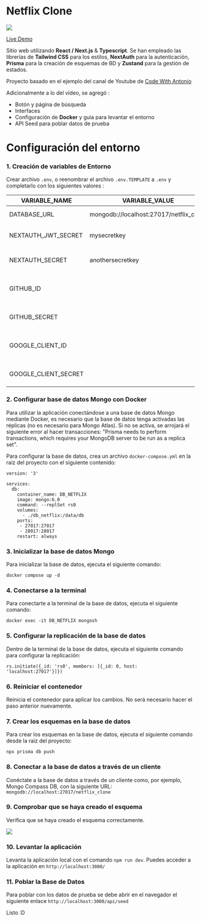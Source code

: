 # Netflix Clone

![](https://res.cloudinary.com/dwvkka6mz/image/upload/v1679001456/github/Dise%C3%B1o_sin_t%C3%ADtulo_10_ll9xrh.png)

[Live Demo](https://netflix-clone-eight-tawny.vercel.app/) 

Sitio web utilizando **React / Next.js** & **Typescript**. Se han empleado las librerías de **Tailwind CSS** para los estilos, **NextAuth** para la autenticación, **Prisma** para la creación de esquemas de BD y **Zustand** para la gestión de estados.

Proyecto basado en el ejemplo del canal de Youtube de [Code With Antonio](https://www.youtube.com/watch?v=mqUN4N2q4qY&ab_channel=CodeWithAntonio) 

Adicionalmente a lo del video, se agregó :
- Botón y página de búsqueda
- Interfaces
- Configuración de **Docker** y guía para levantar el entorno
- API Seed para poblar datos de prueba


# Configuración del entorno

### 1. Creación de variables de Entorno
Crear archivo `.env`, o reenombrar el archivo `.env.TEMPLATE` a `.env` y completarlo con los siguientes valores : 

| VARIABLE_NAME        | VARIABLE_VALUE                        | DESCRIPTION                                  |
|-|-|-|
| DATABASE_URL         | mongodb://localhost:27017/netflix_clone      | URL de BD Mongo
| NEXTAUTH_JWT_SECRET  | mysecretkey                           | Clave secreta utilizada por NextAuth.js       |
| NEXTAUTH_SECRET      | anothersecretkey                      | Clave secreta utilizada por NextAuth.js       |
| GITHUB_ID            |                             | ID de aplicación de GitHub para autenticación |
| GITHUB_SECRET        |                          | Clave secreta de aplicación de GitHub         |
| GOOGLE_CLIENT_ID     |  | ID de cliente de Google para autenticación    |
| GOOGLE_CLIENT_SECRET |                         | Clave secreta de cliente de Google            |


### 2. Configurar base de datos Mongo con Docker
Para utilizar la aplicación conectándose a una base de datos Mongo mediante Docker, es necesario que la base de datos tenga activadas las réplicas (no es necesario para Mongo Atlas). Si no se activa, se arrojará el siguiente error al hacer transacciones: "Prisma needs to perform transactions, which requires your MongoDB server to be run as a replica set".

Para configurar la base de datos, crea un archivo `docker-compose.yml` en la raíz del proyecto con el siguiente contenido:

```
version: '3'

services:
  db:
    container_name: DB_NETFLIX
    image: mongo:6.0
    command: --replSet rs0
    volumes:
      - ./db_netflix:/data/db
    ports:
     - 27017:27017
     - 28017:28017
    restart: always
```

### 3. Inicializar la base de datos Mongo
Para inicializar la base de datos, ejecuta el siguiente comando:

```
docker compose up -d
```

### 4. Conectarse a la terminal
Para conectarte a la terminal de la base de datos, ejecuta el siguiente comando:
```
docker exec -it DB_NETFLIX mongosh
```

### 5. Configurar la replicación de la base de datos
Dentro de la terminal de la base de datos, ejecuta el siguiente comando para configurar la replicación:

```
rs.initiate({_id: 'rs0', members: [{_id: 0, host: 'localhost:27017'}]})
```

### 6. Reiniciar el contenedor
Reinicia el contenedor para aplicar los cambios. No será necesario hacer el paso anterior nuevamente.

### 7. Crear los esquemas en la base de datos
Para crear los esquemas en la base de datos, ejecuta el siguiente comando desde la raiz del proyecto:
```
npx prisma db push
```

### 8. Conectar a la base de datos a través de un cliente
Conéctate a la base de datos a través de un cliente como, por ejemplo, Mongo Compass DB, con la siguiente URL: `mongodb://localhost:27017/netflix_clone`

### 9. Comprobar que se haya creado el esquema
Verifica que se haya creado el esquema correctamente.

![](https://res.cloudinary.com/dwvkka6mz/image/upload/v1679001181/github/httpsres.cloudinary.comdwvkka6mzimageuploadv1679000987Dise_C3_B1o_sin_t_C3_ADtulo_9_akmdxd.png_wnf9uo.png)


### 10. Levantar la aplicación
Levanta la aplicación local con el comando `npm run dev`. Puedes acceder a la aplicación en `http://localhost:3000/`

### 11. Poblar la Base de Datos
Para poblar con los datos de prueba se debe abrir en el navegador el siguiente enlace `http://localhost:3000/api/seed`

Listo :D
